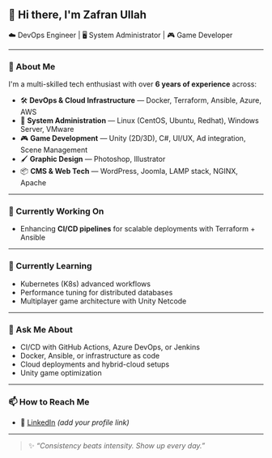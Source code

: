 ## 👋 Hi there, I'm Zafran Ullah

 ☁️ DevOps Engineer | 🖥️ System Administrator | 🎮 Game Developer

---

### 🚀 About Me

I'm a multi-skilled tech enthusiast with over **6 years of experience** across:
- 🛠️ **DevOps & Cloud Infrastructure** — Docker, Terraform, Ansible, Azure, AWS
- 🧱 **System Administration** — Linux (CentOS, Ubuntu, Redhat), Windows Server, VMware
- 🎮 **Game Development** — Unity (2D/3D), C#, UI/UX, Ad integration, Scene Management
- 🖌️ **Graphic Design** — Photoshop, Illustrator
- 📦 **CMS & Web Tech** — WordPress, Joomla, LAMP stack, NGINX, Apache

---

### 🔭 Currently Working On
- Enhancing **CI/CD pipelines** for scalable deployments with Terraform + Ansible

---

### 🌱 Currently Learning
- Kubernetes (K8s) advanced workflows
- Performance tuning for distributed databases
- Multiplayer game architecture with Unity Netcode

---

### 💬 Ask Me About
- CI/CD with GitHub Actions, Azure DevOps, or Jenkins
- Docker, Ansible, or infrastructure as code
- Cloud deployments and hybrid-cloud setups
- Unity game optimization

---

### 📫 How to Reach Me

- 💼 [LinkedIn](https://www.linkedin.com/in/zafranullah) *(add your profile link)*

---

> ✨ _“Consistency beats intensity. Show up every day.”_

